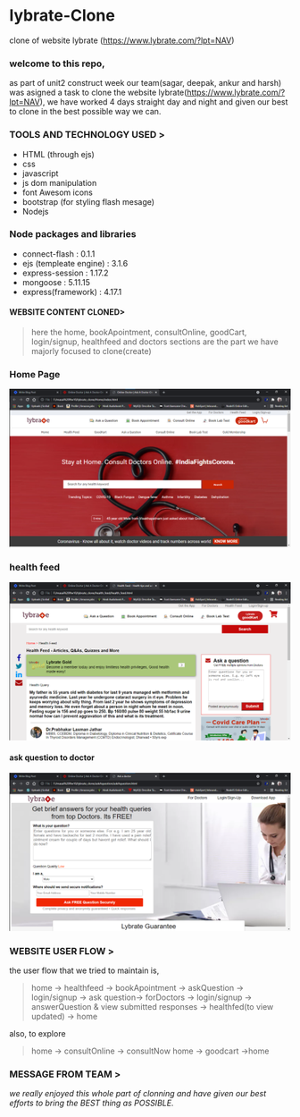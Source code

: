 # lybrate-Clone
clone of website lybrate (https://www.lybrate.com/?lpt=NAV)

### welcome to this repo,

as part of unit2 construct week our team(sagar, deepak, ankur and harsh) was asigned a task to clone the website lybrate(https://www.lybrate.com/?lpt=NAV), we have worked 4 days straight day and night and given our best to clone in the best possible way we can.

### TOOLS AND TECHNOLOGY USED >

- HTML (through ejs)
- css
- javascript
- js dom manipulation
- font Awesom icons
- bootstrap (for styling flash mesage)
- Nodejs    

### Node packages and libraries

- connect-flash      :  0.1.1
- ejs (templeate engine) :  3.1.6
- express-session    :  1.17.2
- mongoose           :  5.11.15
- express(framework) :  4.17.1

#### WEBSITE CONTENT CLONED>

> here the home, bookApointment, consultOnline, goodCart, login/signup, healthfeed and doctors sections are the part we have majorly focused to clone(create)

### Home Page

![Home](src/public/images/home.png)

### health feed

![Home](src/public/images/healthfeeed.png)

#### ask question to doctor

![Home](src/public/images/askques.png)

### WEBSITE USER FLOW >

the user flow that we tried to maintain is,

> home -> healthfeed -> bookApointment -> askQuestion -> login/signup -> ask question-> forDoctors -> login/signup -> answerQuestion & view submitted responses -> healthfed(to view updated) -> home

also, to explore

> home -> consultOnline -> consultNow
> home -> goodcart ->home

### MESSAGE FROM TEAM >

_we really enjoyed this whole part of clonning and have given our best efforts to bring the BEST thing as POSSIBLE._
